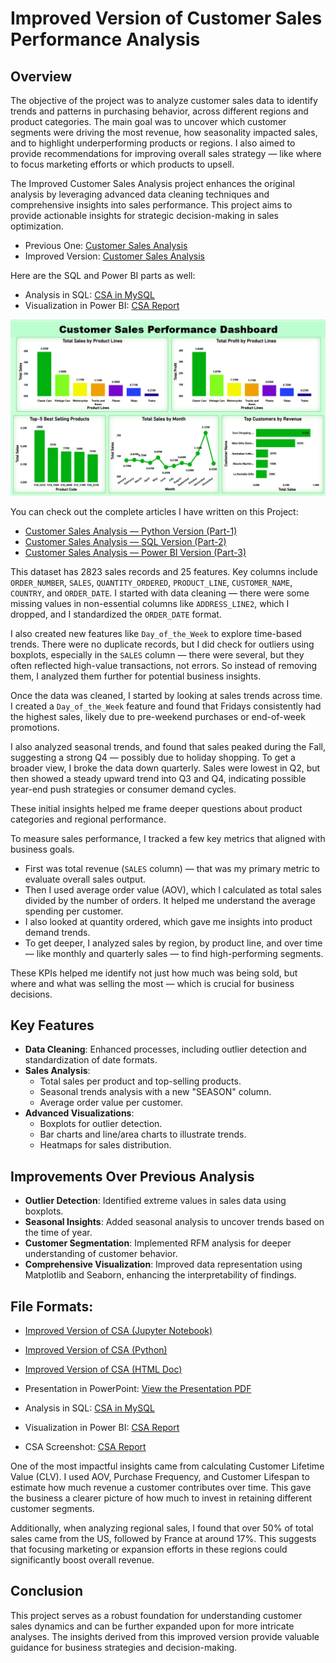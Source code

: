 # Improved Version of Customer Sales Performance Analysis

## Overview
The objective of the project was to analyze customer sales data to identify trends and patterns in purchasing behavior, across different regions and product categories. The main goal was to uncover which customer segments were driving the most revenue, how seasonality impacted sales, and to highlight underperforming products or regions. I also aimed to provide recommendations for improving overall sales strategy — like where to focus marketing efforts or which products to upsell.

The Improved Customer Sales Analysis project enhances the original analysis by leveraging advanced data cleaning techniques and comprehensive insights into sales performance. This project aims to provide actionable insights for strategic decision-making in sales optimization.

- Previous One: [Customer Sales Analysis](https://github.com/nibeditans/Customer-Sales-Analysis)
- Improved Version: [Customer Sales Analysis](https://github.com/nibeditans/Improved-Version-of-Customer-Sales-Analysis/blob/main/Improved%20Version%20of%20CSA.ipynb)

Here are the SQL and Power BI parts as well:
- Analysis in SQL: [CSA in MySQL](https://github.com/nibeditans/Improved-Version-of-Customer-Sales-Analysis/blob/main/CSA%20in%20MySQL.sql)
- Visualization in Power BI: [CSA Report](https://github.com/nibeditans/Improved-Version-of-Customer-Sales-Analysis/blob/main/CSA%20Report.png)

![CSA Report](https://github.com/nibeditans/Improved-Version-of-Customer-Sales-Analysis/blob/main/CSA%20Report.png)

You can check out the complete articles I have written on this Project: 

- [Customer Sales Analysis — Python Version (Part-1)](https://nsworldinfo.medium.com/customer-sales-analysis-python-version-part-1-60e5a50be351)
- [Customer Sales Analysis — SQL Version (Part-2)](https://nsworldinfo.medium.com/customer-sales-analysis-sql-version-part-2-648b9a15c184)
- [Customer Sales Analysis — Power BI Version (Part-3)](https://nsworldinfo.medium.com/customer-sales-analysis-power-bi-version-part-3-433c21feb1e7)


This dataset has 2823 sales records and 25 features. Key columns include `ORDER_NUMBER`, `SALES`, `QUANTITY_ORDERED`, `PRODUCT_LINE`, `CUSTOMER_NAME`, `COUNTRY`, and `ORDER_DATE`. I started with data cleaning — there were some missing values in non-essential columns like `ADDRESS_LINE2`, which I dropped, and I standardized the `ORDER_DATE` format.

I also created new features like `Day_of_the_Week` to explore time-based trends. There were no duplicate records, but I did check for outliers using boxplots, especially in the `SALES` column — there were several, but they often reflected high-value transactions, not errors. So instead of removing them, I analyzed them further for potential business insights.

Once the data was cleaned, I started by looking at sales trends across time. I created a `Day_of_the_Week` feature and found that Fridays consistently had the highest sales, likely due to pre-weekend purchases or end-of-week promotions.

I also analyzed seasonal trends, and found that sales peaked during the Fall, suggesting a strong Q4 — possibly due to holiday shopping. To get a broader view, I broke the data down quarterly. Sales were lowest in Q2, but then showed a steady upward trend into Q3 and Q4, indicating possible year-end push strategies or consumer demand cycles.

These initial insights helped me frame deeper questions about product categories and regional performance.

To measure sales performance, I tracked a few key metrics that aligned with business goals.

- First was total revenue (`SALES` column) — that was my primary metric to evaluate overall sales output.
- Then I used average order value (AOV), which I calculated as total sales divided by the number of orders. It helped me understand the average spending per customer.
- I also looked at quantity ordered, which gave me insights into product demand trends.
- To get deeper, I analyzed sales by region, by product line, and over time — like monthly and quarterly sales — to find high-performing segments.

These KPIs helped me identify not just how much was being sold, but where and what was selling the most — which is crucial for business decisions.

## Key Features
- **Data Cleaning**: Enhanced processes, including outlier detection and standardization of date formats.
- **Sales Analysis**:
    - Total sales per product and top-selling products.
    - Seasonal trends analysis with a new "SEASON" column.
    - Average order value per customer.
- **Advanced Visualizations**:
    - Boxplots for outlier detection.
    - Bar charts and line/area charts to illustrate trends.
    - Heatmaps for sales distribution.
 
## Improvements Over Previous Analysis
- **Outlier Detection**: Identified extreme values in sales data using boxplots.
- **Seasonal Insights**: Added seasonal analysis to uncover trends based on the time of year.
- **Customer Segmentation**: Implemented RFM analysis for deeper understanding of customer behavior.
- **Comprehensive Visualization**: Improved data representation using Matplotlib and Seaborn, enhancing the interpretability of findings.

## File Formats:
- [Improved Version of CSA (Jupyter Notebook)](https://github.com/nibeditans/Improved-Version-of-Customer-Sales-Analysis/blob/main/Improved%20Version%20of%20CSA.ipynb)
- [Improved Version of CSA (Python)](https://github.com/nibeditans/Improved-Version-of-Customer-Sales-Analysis/blob/main/Improved%20Version%20of%20CSA.py)
- [Improved Version of CSA (HTML Doc)](https://github.com/nibeditans/Improved-Version-of-Customer-Sales-Analysis/blob/main/Improved%20Version%20of%20CSA.html)

- Presentation in PowerPoint: [View the Presentation PDF](https://github.com/nibeditans/Improved-Version-of-Customer-Sales-Analysis/blob/main/Customer%20Sales%20Performance%20Analysis%20Presentation.pdf)
- Analysis in SQL: [CSA in MySQL](https://github.com/nibeditans/Improved-Version-of-Customer-Sales-Analysis/blob/main/CSA%20in%20MySQL.sql)
- Visualization in Power BI: [CSA Report](https://github.com/nibeditans/Improved-Version-of-Customer-Sales-Analysis/blob/main/Customer%20Sales%20Analysis.pbix)
- CSA Screenshot: [CSA Report](https://github.com/nibeditans/Improved-Version-of-Customer-Sales-Analysis/blob/main/CSA%20Report.png)

One of the most impactful insights came from calculating Customer Lifetime Value (CLV). I used AOV, Purchase Frequency, and Customer Lifespan to estimate how much revenue a customer contributes over time. This gave the business a clearer picture of how much to invest in retaining different customer segments.

Additionally, when analyzing regional sales, I found that over 50% of total sales came from the US, followed by France at around 17%. This suggests that focusing marketing or expansion efforts in these regions could significantly boost overall revenue.

## Conclusion
This project serves as a robust foundation for understanding customer sales dynamics and can be further expanded upon for more intricate analyses. The insights derived from this improved version provide valuable guidance for business strategies and decision-making.
